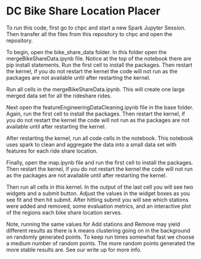 # DC Bike Share Location Placer
To run this code, first go to chpc and start a new Spark Jupyter Session. Then transfer all the files from this repository to chpc and open the repository.

To begin, open the bike_share_data folder. In this folder open the mergeBikeShareData.ipynb file. Notice at the top of the notebook there are pip install statements. Run the first cell to install the packages. Then restart the kernel, if you do not restart the kernel the code will not run as the packages are not available until after restarting the kernel.

Run all cells in the mergeBikeShareData.ipynb. This will create one large merged data set for all the rideshare rides.

Next open the featureEngineeringDataCleaning.ipynb file in the base folder. Again, run the first cell to install the packages. Then restart the kernel, if you do not restart the kernel the code will not run as the packages are not available until after restarting the kernel.

After restarting the kernel, run all code cells in the notebook. This notebook uses spark to clean and aggregate the data into a small data set with features for each ride share location.

Finally, open the map.ipynb file and run the first cell to install the packages. Then restart the kernel, if you do not restart the kernel the code will not run as the packages are not available until after restarting the kernel.

Then run all cells in this kernel. In the output of the last cell you will see two widgets and a submit button. Adjust the values in the widget boxes as you see fit and then hit submit. After hitting submit you will see which stations were added and removed, some evaluation metrics, and an interactive plot of the regions each bike share location serves.

Note, running the same values for Add stations and Remove may yield different results as there is k means clustering going on in the background on randomly generated points. To keep run times somewhat fast we choose a medium number of random points. The more random points generated the more stable results are. See our write up for more info.
